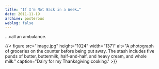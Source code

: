 ```yaml
---
title: "If I'm Not Back in a Week…"
date: 2011-11-19
archive: posterous
weblog: false
---
```


…call an ambulance.

{{< figure 
	src="image.jpg" 
	height="1024" 
	width="1371" 
	alt="A photograph of groceries on the counter before being put away. The stash includes five punds of butter, buttermilk, half-and-half, and heavy cream, and whole milk." 
	caption="Dairy for my Thanksgiving cooking." >}}